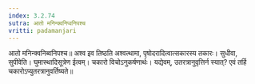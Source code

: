 ```yaml
---
index: 3.2.74
sutra: आतो मनिन्क्वनिप्वनिपश्च
vritti: padamanjari
---
```


 आतो मनिन्क्वनिब्वनिपश्च॥ अश्व इव तिष्ठति अश्वत्थामा, पृषोदरादित्वात्सकारस्य तकारः। सुधीवा, सुपीवेति। घुमास्थादिसूत्रेण ईत्वम्। चकारो विचोऽनुकर्षणार्थः। यद्येवम्, उतरत्रानुवृत्तिर्न स्यात्? एवं तर्हि चकारोऽप्युतरत्रानुवर्तिष्यते॥